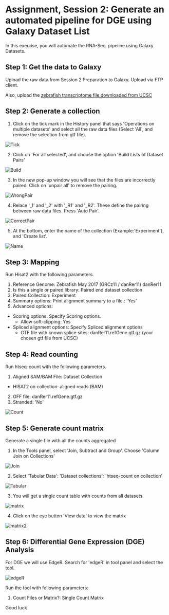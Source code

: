 Assignment, Session 2: Generate an automated pipeline for DGE using Galaxy Dataset List
================

In this exercise, you will automate the RNA-Seq. pipeline using Galaxy Datasets.

Step 1: Get the data to Galaxy
------------

Upload the raw data from Session 2 Preparation to Galaxy. Upload via FTP client.  

Also, upload the [zebrafish transcriptome file downloaded from UCSC](http://hgdownload.soe.ucsc.edu/goldenPath/danRer11/bigZips/genes/)

Step 2: Generate a collection
----------

1. Click on the tick mark in the History panel that says 'Operations on multiple datasets' and select all the raw data files (Select 'All', and remove the selection from gtf file).

![Tick](https://github.com/sumeetpalsingh/NGS_Course/blob/master/images/exercise2/Tick.png)

2. Click on 'For all selected', and choose the option 'Build Lists of Dataset Pairs'

![Build](https://github.com/sumeetpalsingh/NGS_Course/blob/master/images/exercise2/BuildList.png)

3. In the new pop-up window you will see that the files are incorrectly paired. Click on 'unpair all' to remove the pairing.

![WrongPair](https://github.com/sumeetpalsingh/NGS_Course/blob/master/images/exercise2/WrongPair.png)

4. Relace '_1' and '_2' with '_R1' and '_R2'. These define the pairing between raw data files. Press 'Auto Pair'.

![CorrectPair](https://github.com/sumeetpalsingh/NGS_Course/blob/master/images/exercise2/CorrectPair.png)

5. At the bottom, enter the name of the collection (Example:'Experiment'), and 'Create list'.

![Name](https://github.com/sumeetpalsingh/NGS_Course/blob/master/images/exercise2/Name.png)

Step 3: Mapping
----------

Run Hisat2 with the following parameters.
1. Reference Genome: Zebrafish May 2017 (GRCz11 / danRer11) danRer11
2. Is this a single or paired library: Paired end dataset collection
3. Paired Collection: Experiment
4. Summary options: Print alignment summary to a file.: 'Yes'
5. Advanced options:
  + Scoring options: Specify Scoring options.
    + Allow soft-clipping: Yes
  + Spliced alignment options: Specify Spliced alignment options
    + GTF file with known splice sites: danRer11.refGene.gtf.gz (your chosen gtf file from UCSC)

Step 4: Read counting
--------

Run htseq-count with the following parameters.
1. Aligned SAM/BAM File: Dataset Collection
  + HISAT2 on collection: aligned reads (BAM)
2. GFF file: danRer11.refGene.gtf.gz
3. Stranded: 'No'

![Count](https://github.com/sumeetpalsingh/NGS_Course/blob/master/images/exercise2/Count.png)

Step 5: Generate count matrix
-------

Generate a single file with all the counts aggregated
1. In the Tools panel, select 'Join, Subtract and Group'. Choose 'Column Join on Collections'

![Join](https://github.com/sumeetpalsingh/NGS_Course/blob/master/images/exercise2/Join.png)

2. Select 'Tabular Data': 'Dataset collections': 'htseq-count on collection'

![Tabular](https://github.com/sumeetpalsingh/NGS_Course/blob/master/images/exercise2/Tabular.png)

3. You will get a single count table with counts from all datasets.

![matrix](https://github.com/sumeetpalsingh/NGS_Course/blob/master/images/exercise2/matrix.png)

4. Click on the eye button 'View data' to view the matrix

![matrix2](https://github.com/sumeetpalsingh/NGS_Course/blob/master/images/exercise2/matrix2.png)

Step 6: Differential Gene Expression (DGE) Analysis
--------

For DGE we will use EdgeR. Search for 'edgeR' in tool panel and select the tool.

![edgeR](https://github.com/sumeetpalsingh/NGS_Course/blob/master/images/exercise2/edgeR.png)

Run the tool with following parameters:

1. Count Files or Matrix?: Single Count Matrix


Good luck
